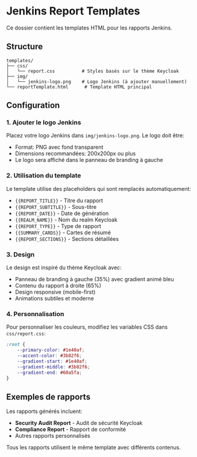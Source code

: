 # Jenkins Report Templates

Ce dossier contient les templates HTML pour les rapports Jenkins.

## Structure

```
templates/
├── css/
│   └── report.css          # Styles basés sur le thème Keycloak
├── img/
│   └── jenkins-logo.png    # Logo Jenkins (à ajouter manuellement)
└── reportTemplate.html      # Template HTML principal
```

## Configuration

### 1. Ajouter le logo Jenkins

Placez votre logo Jenkins dans `img/jenkins-logo.png`. Le logo doit être:
- Format: PNG avec fond transparent
- Dimensions recommandées: 200x200px ou plus
- Le logo sera affiché dans le panneau de branding à gauche

### 2. Utilisation du template

Le template utilise des placeholders qui sont remplacés automatiquement:

- `{{REPORT_TITLE}}` - Titre du rapport
- `{{REPORT_SUBTITLE}}` - Sous-titre
- `{{REPORT_DATE}}` - Date de génération
- `{{REALM_NAME}}` - Nom du realm Keycloak
- `{{REPORT_TYPE}}` - Type de rapport
- `{{SUMMARY_CARDS}}` - Cartes de résumé
- `{{REPORT_SECTIONS}}` - Sections détaillées

### 3. Design

Le design est inspiré du thème Keycloak avec:
- Panneau de branding à gauche (35%) avec gradient animé bleu
- Contenu du rapport à droite (65%)
- Design responsive (mobile-first)
- Animations subtiles et moderne

### 4. Personnalisation

Pour personnaliser les couleurs, modifiez les variables CSS dans `css/report.css`:

```css
:root {
    --primary-color: #1e40af;
    --accent-color: #3b82f6;
    --gradient-start: #1e40af;
    --gradient-middle: #3b82f6;
    --gradient-end: #60a5fa;
}
```

## Exemples de rapports

Les rapports générés incluent:
- **Security Audit Report** - Audit de sécurité Keycloak
- **Compliance Report** - Rapport de conformité
- Autres rapports personnalisés

Tous les rapports utilisent le même template avec différents contenus.
